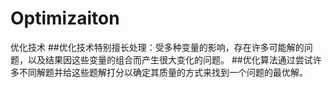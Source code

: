 # Optimizaiton
优化技术
##优化技术特别擅长处理：受多种变量的影响，存在许多可能解的问题，以及结果因这些变量的组合而产生很大变化的问题。
##优化算法通过尝试许多不同解题并给这些题解打分以确定其质量的方式来找到一个问题的最优解。
